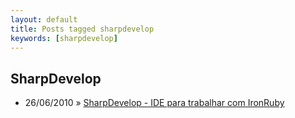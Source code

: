 ```yaml
---
layout: default
title: Posts tagged sharpdevelop
keywords: [sharpdevelop]
---
```

<h2 class="category">SharpDevelop</h2>
<ul class="posts">
<li>
<p>
<span class="date">26/06/2010</span> &raquo; 
<a href="/blog/sharpdevelop-ide-para-trabalhar-com-ironruby">SharpDevelop - IDE para trabalhar com IronRuby</a>
</p>
</li> 
</ul>
